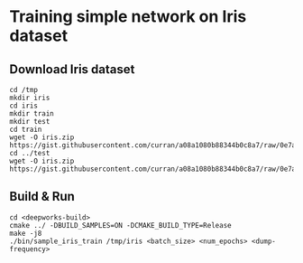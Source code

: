# Training simple network on Iris dataset
## Download Iris dataset
```
cd /tmp
mkdir iris
cd iris
mkdir train
mkdir test
cd train
wget -O iris.zip https://gist.githubusercontent.com/curran/a08a1080b88344b0c8a7/raw/0e7a9b0a5d22642a06d3d5b9bcbad9890c8ee534/iris.csv
cd ../test
wget -O iris.zip https://gist.githubusercontent.com/curran/a08a1080b88344b0c8a7/raw/0e7a9b0a5d22642a06d3d5b9bcbad9890c8ee534/iris.csv
```

## Build & Run
```
cd <deepworks-build>
cmake ../ -DBUILD_SAMPLES=ON -DCMAKE_BUILD_TYPE=Release
make -j8
./bin/sample_iris_train /tmp/iris <batch_size> <num_epochs> <dump-frequency>
```
